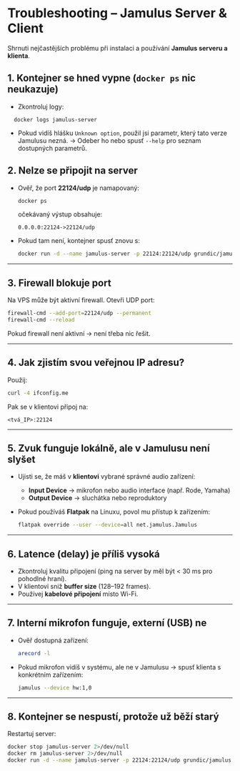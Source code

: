 

# Troubleshooting – Jamulus Server & Client

 Shrnuti nejčastějších problému při instalaci a používání **Jamulus serveru a klienta**.



## 1. Kontejner se hned vypne (`docker ps` nic neukazuje)
- Zkontroluj logy:
```
  docker logs jamulus-server
```

* Pokud vidíš hlášku `Unknown option`, použil jsi parametr, který tato verze Jamulusu nezná.
  → Odeber ho nebo spusť `--help` pro seznam dostupných parametrů.


## 2. Nelze se připojit na server

* Ověř, že port **22124/udp** je namapovaný:

  ```bash
  docker ps
  ```

  očekávaný výstup obsahuje:

  ```
  0.0.0.0:22124->22124/udp
  ```
* Pokud tam není, kontejner spusť znovu s:

  ```bash
  docker run -d --name jamulus-server -p 22124:22124/udp grundic/jamulus --nogui --server --port 22124
  ```

---

## 3. Firewall blokuje port

Na VPS může být aktivní firewall. Otevři UDP port:

```bash
firewall-cmd --add-port=22124/udp --permanent
firewall-cmd --reload
```

Pokud firewall není aktivní → není třeba nic řešit.

---

## 4. Jak zjistím svou veřejnou IP adresu?

Použij:

```bash
curl -4 ifconfig.me
```

Pak se v klientovi připoj na:

```
<tvá_IP>:22124
```

---

## 5. Zvuk funguje lokálně, ale v Jamulusu není slyšet

* Ujisti se, že máš v **klientovi** vybrané správné audio zařízení:

  * **Input Device** → mikrofon nebo audio interface (např. Rode, Yamaha)
  * **Output Device** → sluchátka nebo reproduktory
* Pokud používáš **Flatpak** na Linuxu, povol mu přístup k zařízením:

  ```bash
  flatpak override --user --device=all net.jamulus.Jamulus
  ```

---

## 6. Latence (delay) je příliš vysoká

* Zkontroluj kvalitu připojení (ping na server by měl být < 30 ms pro pohodlné hraní).
* V klientovi sniž **buffer size** (128–192 frames).
* Používej **kabelové připojení** místo Wi-Fi.

---

## 7. Interní mikrofon funguje, externí (USB) ne

* Ověř dostupná zařízení:

  ```bash
  arecord -l
  ```
* Pokud mikrofon vidíš v systému, ale ne v Jamulusu → spusť klienta s konkrétním zařízením:

  ```bash
  jamulus --device hw:1,0
  ```

---

## 8. Kontejner se nespustí, protože už běží starý

Restartuj server:

```bash
docker stop jamulus-server 2>/dev/null
docker rm jamulus-server 2>/dev/null
docker run -d --name jamulus-server -p 22124:22124/udp grundic/jamulus --nogui --server --port 22124
```



